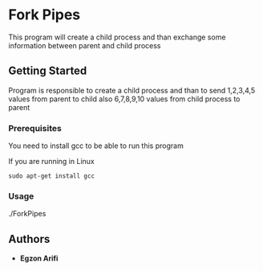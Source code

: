 # Fork Pipes

This program will create a child process and than exchange some information between parent and child process

## Getting Started

Program is responsible to create a child process and than to send 1,2,3,4,5 values from parent to child also 6,7,8,9,10 values from child process to parent

### Prerequisites

You need to install gcc to be able to run this program

If you are running in Linux
```
sudo apt-get install gcc
```

### Usage

./ForkPipes

## Authors

* **Egzon Arifi**
